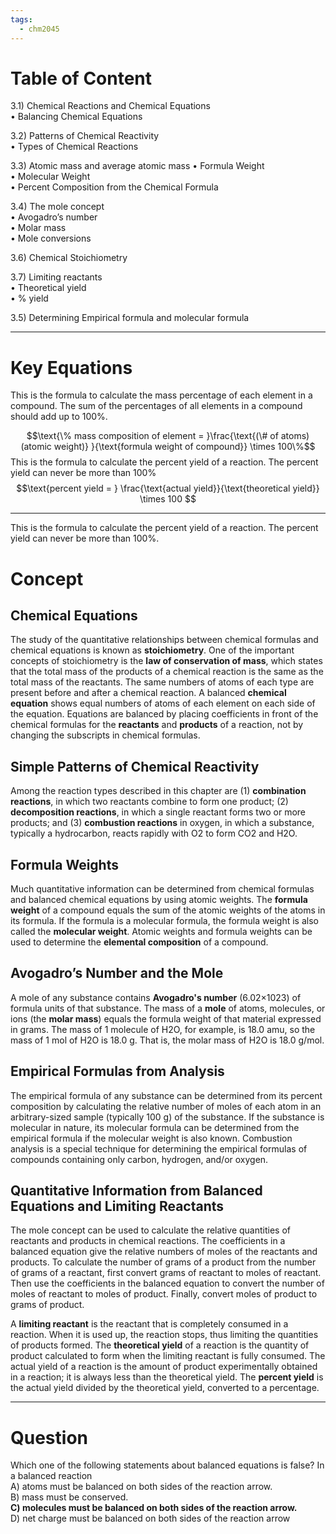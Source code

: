 ```yaml
---
tags:
  - chm2045
---
```


# Table of Content

3.1) Chemical Reactions and Chemical Equations  
	• Balancing Chemical Equations  

3.2) Patterns of Chemical Reactivity  
	• Types of Chemical Reactions  

3.3) Atomic mass and average atomic mass 
	• Formula Weight  
	• Molecular Weight  
	• Percent Composition from the Chemical Formula

3.4) The mole concept  
	• Avogadro’s number  
	• Molar mass  
	• Mole conversions  

3.6) Chemical Stoichiometry  

3.7) Limiting reactants  
	• Theoretical yield  
	• % yield  

3.5) Determining Empirical formula and molecular formula  

---
# Key Equations

This is the formula to calculate the mass percentage of each element in a compound. The sum of the percentages of all elements in a compound should add up to 100%.

$$\text{\% mass composition of element =  }\frac{\text{(\# of atoms) (atomic weight)} }{\text{formula weight of compound}} \times 100\%$$
This is the formula to calculate the percent yield of a reaction. The percent yield can never be more than 100%
$$\text{percent yield = } \frac{\text{actual yield}}{\text{theoretical yield}} \times 100 $$

---


This is the formula to calculate the percent yield of a reaction. The percent yield can never be more than 100%.
# Concept
## Chemical Equations

The study of the quantitative relationships between chemical formulas and chemical equations is known as **stoichiometry**. One of the important concepts of stoichiometry is the **law of conservation of mass**, which states that the total mass of the products of a chemical reaction is the same as the total mass of the reactants. The same numbers of atoms of each type are present before and after a chemical reaction. A balanced **chemical equation** shows equal numbers of atoms of each element on each side of the equation. Equations are balanced by placing coefficients in front of the chemical formulas for the **reactants** and **products** of a reaction, not by changing the subscripts in chemical formulas.

## Simple Patterns of Chemical Reactivity

Among the reaction types described in this chapter are (1) **combination reactions**, in which two reactants combine to form one product; (2) **decomposition reactions**, in which a single reactant forms two or more products; and (3) **combustion reactions** in oxygen, in which a substance, typically a hydrocarbon, reacts rapidly with O2 to form CO2 and H2O.

## Formula Weights

Much quantitative information can be determined from chemical formulas and balanced chemical equations by using atomic weights. The **formula weight** of a compound equals the sum of the atomic weights of the atoms in its formula. If the formula is a molecular formula, the formula weight is also called the **molecular weight**. Atomic weights and formula weights can be used to determine the **elemental composition** of a compound.

## Avogadro’s Number and the Mole

A mole of any substance contains **Avogadro's number** (6.02×1023) of formula units of that substance. The mass of a **mole** of atoms, molecules, or ions (the **molar mass**) equals the formula weight of that material expressed in grams. The mass of 1 molecule of H2O, for example, is 18.0 amu, so the mass of 1 mol of H2O is 18.0 g. That is, the molar mass of H2O is 18.0 g/mol.

## Empirical Formulas from Analysis

The empirical formula of any substance can be determined from its percent composition by calculating the relative number of moles of each atom in an arbitrary-sized sample (typically 100 g) of the substance. If the substance is molecular in nature, its molecular formula can be determined from the empirical formula if the molecular weight is also known. Combustion analysis is a special technique for determining the empirical formulas of compounds containing only carbon, hydrogen, and/or oxygen.

## Quantitative Information from Balanced Equations and Limiting Reactants

The mole concept can be used to calculate the relative quantities of reactants and products in chemical reactions. The coefficients in a balanced equation give the relative numbers of moles of the reactants and products. To calculate the number of grams of a product from the number of grams of a reactant, first convert grams of reactant to moles of reactant. Then use the coefficients in the balanced equation to convert the number of moles of reactant to moles of product. Finally, convert moles of product to grams of product.

A **limiting reactant** is the reactant that is completely consumed in a reaction. When it is used up, the reaction stops, thus limiting the quantities of products formed. The **theoretical yield** of a reaction is the quantity of product calculated to form when the limiting reactant is fully consumed. The actual yield of a reaction is the amount of product experimentally obtained in a reaction; it is always less than the theoretical yield. The **percent yield** is the actual yield divided by the theoretical yield, converted to a percentage.

___
# Question

Which one of the following statements about balanced equations is false? In a balanced reaction  
A) atoms must be balanced on both sides of the reaction arrow.  
B) mass must be conserved.  
**C) molecules must be balanced on both sides of the reaction arrow.**  
D) net charge must be balanced on both sides of the reaction arrow